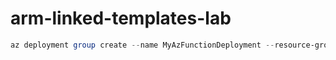# arm-linked-templates-lab
```powershell
az deployment group create --name MyAzFunctionDeployment --resource-group rg-lab --template-file template.json --parameters 'functionBaseName=weather' 'functionPrefix=fjeddo-' 'functionSuffix=-func'
```
